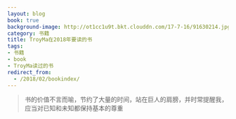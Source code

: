 ```yaml
---
layout: blog
book: true
background-image: http://ot1cc1u9t.bkt.clouddn.com/17-7-16/91630214.jpg
category: 书籍
title: TroyMa在2018年要读的书
tags:
- 书籍
- book
- TroyMa读过的书
redirect_from:
  - /2018/02/bookindex/
---
```


>书的价值不言而喻，节约了大量的时间，站在巨人的肩膀，并时常提醒我，应当对已知和未知都保持基本的尊重

